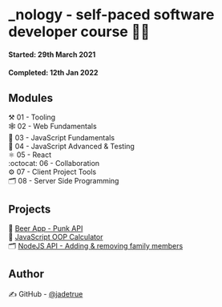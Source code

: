 # _nology - self-paced software developer course 👩‍💻
#### Started: 29th March 2021
#### Completed: 12th Jan 2022

## Modules

⚒️ 01 - Tooling<br />
🕸️ 02 - Web Fundamentals<br />
📜 03 - JavaScript Fundamentals<br />
🧪 04 - JavaScript Advanced & Testing<br />
⚛️ 05 - React<br />
:octocat: 06 - Collaboration<br />
⚙️ 07 - Client Project Tools<br />
🗂️ 08 - Server Side Programming<br />

## Projects

🍻 [Beer App - Punk API](https://github.com/jadetruexo/addict-beer-app)<br />
🔢 [JavaScript OOP Calculator](https://github.com/jadetruexo/javascript-calculator)<br />
🗂️ [NodeJS API - Adding & removing family members](https://github.com/jadetruexo/nology-coursework/tree/main/08-Server-Side/nodejs)

## Author

✍️  GitHub - [@jadetrue](https://github.com/jadetrue/)
